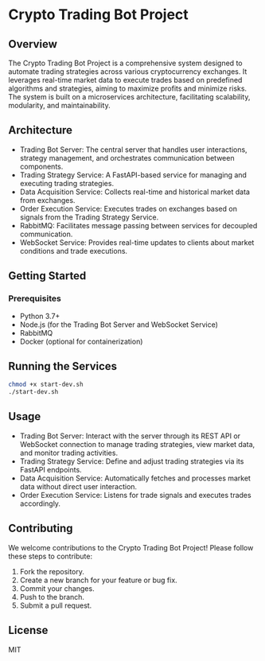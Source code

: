 # Crypto Trading Bot Project

## Overview

The Crypto Trading Bot Project is a comprehensive system designed to automate trading strategies across various cryptocurrency exchanges. It leverages real-time market data to execute trades based on predefined algorithms and strategies, aiming to maximize profits and minimize risks. The system is built on a microservices architecture, facilitating scalability, modularity, and maintainability.

## Architecture

- Trading Bot Server: The central server that handles user interactions, strategy management, and orchestrates communication between components.
- Trading Strategy Service: A FastAPI-based service for managing and executing trading strategies.
- Data Acquisition Service: Collects real-time and historical market data from exchanges.
- Order Execution Service: Executes trades on exchanges based on signals from the Trading Strategy Service.
- RabbitMQ: Facilitates message passing between services for decoupled communication.
- WebSocket Service: Provides real-time updates to clients about market conditions and trade executions.

## Getting Started

### Prerequisites

- Python 3.7+
- Node.js (for the Trading Bot Server and WebSocket Service)
- RabbitMQ
- Docker (optional for containerization)

## Running the Services

```bash
chmod +x start-dev.sh
./start-dev.sh
```

## Usage

- Trading Bot Server: Interact with the server through its REST API or WebSocket connection to manage trading strategies, view market data, and monitor trading activities.
- Trading Strategy Service: Define and adjust trading strategies via its FastAPI endpoints.
- Data Acquisition Service: Automatically fetches and processes market data without direct user interaction.
- Order Execution Service: Listens for trade signals and executes trades accordingly.

## Contributing

We welcome contributions to the Crypto Trading Bot Project! Please follow these steps to contribute:

1.  Fork the repository.
2.  Create a new branch for your feature or bug fix.
3.  Commit your changes.
4.  Push to the branch.
5.  Submit a pull request.

## License

MIT
